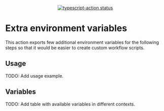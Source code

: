 <p align="center">
  <a href="https://github.com/2tunnels/extra-vars/actions"><img alt="typescript-action status" src="https://github.com/2tunnels/extra-vars/workflows/build-test/badge.svg"></a>
</p>

# Extra environment variables

This action exports few additional environment variables for the following steps so that it would be easier to create custom workflow scripts.

## Usage

TODO: Add usage example.

## Variables

TODO: Add table with available variables in different contexts.
